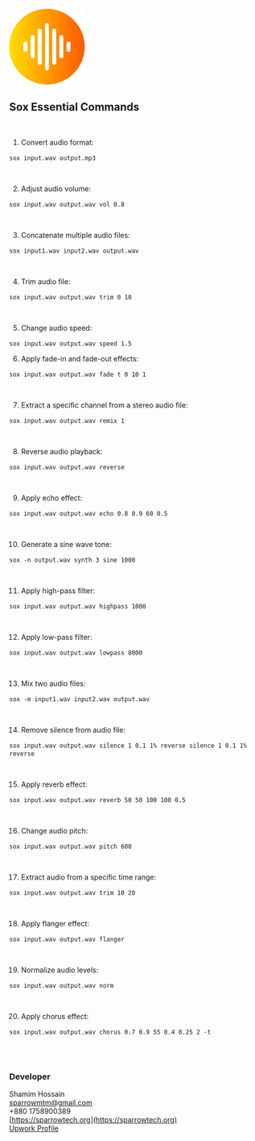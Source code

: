 ![Sox Commands](/sox.png)

## Sox Essential Commands

<br>

1. Convert audio format:

```
sox input.wav output.mp3
```

<br>

2. Adjust audio volume:

```
sox input.wav output.wav vol 0.8
```

<br>

3. Concatenate multiple audio files:

```
sox input1.wav input2.wav output.wav
```

<br>

4. Trim audio file:

```
sox input.wav output.wav trim 0 10
```

<br>

5. Change audio speed:

```
sox input.wav output.wav speed 1.5
```

6. Apply fade-in and fade-out effects:

```
sox input.wav output.wav fade t 0 10 1
```

<br>

7. Extract a specific channel from a stereo audio file:

```
sox input.wav output.wav remix 1
```

<br>

8. Reverse audio playback:

```
sox input.wav output.wav reverse
```

<br>

9. Apply echo effect:

```
sox input.wav output.wav echo 0.8 0.9 60 0.5
```

<br>

10. Generate a sine wave tone:

```
sox -n output.wav synth 3 sine 1000
```

<br>

11. Apply high-pass filter:

```
sox input.wav output.wav highpass 1000
```

<br>

12. Apply low-pass filter:

```
sox input.wav output.wav lowpass 8000
```

<br>

13. Mix two audio files:

```
sox -m input1.wav input2.wav output.wav
```

<br>

14. Remove silence from audio file:

```
sox input.wav output.wav silence 1 0.1 1% reverse silence 1 0.1 1% reverse
```

<br>

15. Apply reverb effect:

```
sox input.wav output.wav reverb 50 50 100 100 0.5
```

<br>

16. Change audio pitch:

```
sox input.wav output.wav pitch 600
```

<br>

17. Extract audio from a specific time range:

```
sox input.wav output.wav trim 10 20
```

<br>

18. Apply flanger effect:

```
sox input.wav output.wav flanger
```

<br>

19. Normalize audio levels:

```
sox input.wav output.wav norm
```

<br>

20. Apply chorus effect:

```
sox input.wav output.wav chorus 0.7 0.9 55 0.4 0.25 2 -t
```


<br><br>

### Developer

Shamim Hossain<br>
sparrowmtm@gmail.com<br>
+880 1758900389<br>
[https://sparrowtech.org](https://sparrowtech.org)<br>
[Upwork Profile](https://upwork.com/freelancers/~019f659b0849b9115b)